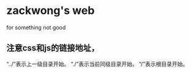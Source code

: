 # zackwong's web
for something not good
## 注意css和js的链接地址，
“../”表示上一级目录开始。
“./”表示当前同级目录开始。
“/”表示根目录开始。
